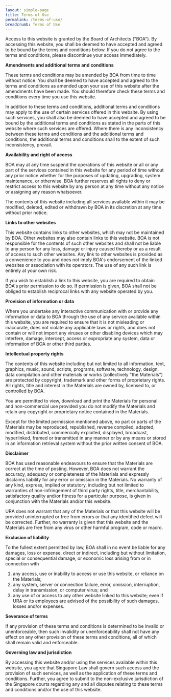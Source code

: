 ```yaml
---
layout: simple-page
title: Terms of Use
permalink: /terms-of-use/
breadcrumb: Terms of Use
---
```

Access to this website is granted by the Board of Architects ("BOA"). By accessing this website, you shall be deemed to have accepted and agreed to be bound by the terms and conditions below. If you do not agree to the terms and conditions, please discontinue your access immediately.

**Amendments and additional terms and conditions**

These terms and conditions may be amended by BOA from time to time without notice. You shall be deemed to have accepted and agreed to the terms and conditions as amended upon your use of this website after the amendments have been made. You should therefore check these terms and conditions every time you use this website.

In addition to these terms and conditions, additional terms and conditions may apply to the use of certain services offered in this website. By using such services, you shall also be deemed to have accepted and agreed to be bound by the additional terms and conditions as stated in the parts of this website where such services are offered. Where there is any inconsistency between these terms and conditions and the additional terms and conditions, the additional terms and conditions shall to the extent of such inconsistency, prevail.

**Availability and right of access**

BOA may at any time suspend the operations of this website or all or any part of the services contained in this website for any period of time without any prior notice whether for the purposes of updating, upgrading, system maintenance, or otherwise.
BOA further reserves all rights to deny or restrict access to this website by any person at any time without any notice or assigning any reason whatsoever.

The contents of this website including all services available within it may be modified, deleted, edited or withdrawn by BOA in its discretion at any time without prior notice.

**Links to other websites**

This website contains links to other websites, which may not be maintained by BOA. Other websites may also contain links to this website. BOA is not responsible for the contents of such other websites and shall not be liable to any person for any loss, damage or injury caused thereby or as a result of access to such other websites. Any link to other websites is provided as a convenience to you and does not imply BOA's endorsement of the linked websites or association with its operators. The use of any such link is entirely at your own risk.

If you wish to establish a link to this website, you are required to obtain BOA's prior permission to do so. If permission is given, BOA shall not be obliged to establish reciprocal links with any website operated by you.

**Provision of information or data**

Where you undertake any interactive communication with or provide any information or data to BOA through the use of any service available within this website, you are required to ensure that it is not misleading or inaccurate, does not violate any applicable laws or rights, and does not contain or will not import any viruses or other disabling devices which may interfere, damage, intercept, access or expropriate any system, data or information of BOA or other third parties.

**Intellectual property rights**

The contents of this website including but not limited to all information, text, graphics, music, sound, scripts, programs, software, technology, design, data compilation and other materials or works (collectively "the Materials") are protected by copyright, trademark and other forms of proprietary rights. All rights, title and interest in the Materials are owned by, licensed to, or controlled by BOA.

You are permitted to view, download and print the Materials for personal and non-commercial use provided you do not modify the Materials and retain any copyright or proprietary notice contained in the Materials.

Except for the limited permission mentioned above, no part or parts of the Materials may be reproduced, republished, reverse compiled, adapted, modified, distributed, commercially exploited, displayed, broadcast, hyperlinked, framed or transmitted in any manner or by any means or stored in an information retrieval system without the prior written consent of BOA.

**Disclaimer**

BOA has used reasonable endeavours to ensure that the Materials are correct at the time of posting. However, BOA does not warrant the accuracy, adequacy or completeness of the Materials and expressly disclaims liability for any error or omission in the Materials.
No warranty of any kind, express, implied or statutory, including but not limited to warranties of non-infringement of third party rights, title, merchantability, satisfactory quality and/or fitness for a particular purpose, is given in conjunction with the Materials and/or this website.

URA does not warrant that any of the Materials or that this website will be provided uninterrupted or free from errors or that any identified defect will be corrected. Further, no warranty is given that this website and the Materials are free from any virus or other harmful program, code or macro.

**Exclusion of liability**

To the fullest extent permitted by law, BOA shall in no event be liable for any damages, loss or expense, direct or indirect, including but without limitation, special or consequential damage, or economic loss arising from or in connection with

1.	any access, use or inability to access or use this website, or reliance on the Materials;
2.	any system, server or connection failure, error, omission, interruption, delay in transmission, or computer virus; and
3.	any use of or access to any other website linked to this website;
even if URA or its employees are advised of the possibility of such damages, losses and/or expenses.

**Severance of terms**

If any provision of these terms and conditions is determined to be invalid or unenforceable, then such invalidity or unenforceability shall not have any effect on any other provision of these terms and conditions, all of which shall remain valid and enforceable.

**Governing law and jurisdiction**

By accessing this website and/or using the services available within this website, you agree that Singapore Law shall govern such access and the provision of such services, as well as the application of these terms and conditions. Further, you agree to submit to the non-exclusive jurisdiction of the Singapore courts regarding any and all disputes relating to these terms and conditions and/or the use of this website.


